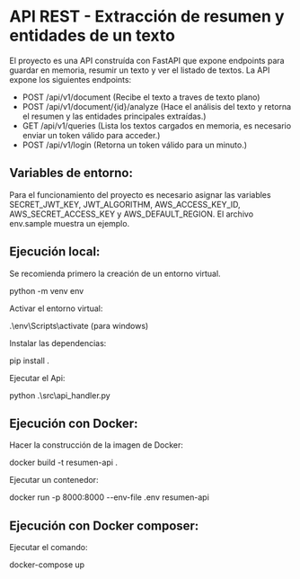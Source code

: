 # API REST - Extracción de resumen y entidades de un texto

El proyecto es una API construída con FastAPI que expone endpoints para guardar en memoria, resumir un texto y ver el listado de textos. La API expone los siguientes endpoints: 
- POST /api/v1/document (Recibe el texto a traves de texto plano)
- POST /api/v1/document/{id}/analyze (Hace el análisis del texto y retorna el resumen y las entidades principales extraídas.)
- GET /api/v1/queries (Lista los textos cargados en memoria, es necesario enviar un token válido para acceder.)
- POST /api/v1/login (Retorna un token válido para un minuto.)

## Variables de entorno:
Para el funcionamiento del proyecto es necesario asignar las variables SECRET_JWT_KEY, JWT_ALGORITHM, AWS_ACCESS_KEY_ID, AWS_SECRET_ACCESS_KEY y AWS_DEFAULT_REGION. El archivo env.sample muestra un ejemplo.

## Ejecución local:

Se recomienda primero la creación de un entorno virtual.

python -m venv env

Activar el entorno virtual:

.\env\Scripts\activate (para windows)

Instalar las dependencias:

pip install .

Ejecutar el Api:

python .\src\api_handler.py 

## Ejecución con Docker:

Hacer la construcción de la imagen de Docker:

docker build -t resumen-api .

Ejecutar un contenedor:

docker run -p 8000:8000 --env-file .env resumen-api

## Ejecución con Docker composer:

Ejecutar el comando:

docker-compose up